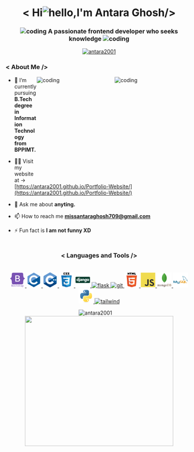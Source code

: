 
<h1 align="center">< Hi<img width="50px" alt="hello" src="https://media2.giphy.com/media/LY8yDak6Tngb6FfPrt/200w.gif?cid=82a1493b7aw16lz1csb2mylpmwz3csvmtiat0mz81v1vourx&rid=200w.gif&ct=g"/>,I'm Antara Ghosh/></h1>

<h3 align="center"><img   alt="coding"  width="30px" height="30px"  src="https://c.tenor.com/UVmG9eKZDpIAAAAM/dog-keyboard.gif"/> A passionate frontend developer who seeks knowledge <img   alt="coding"  width="30px" height="30px"  src="https://c.tenor.com/UVmG9eKZDpIAAAAM/dog-keyboard.gif"/> <br> </h3>
  
<p align="center"> <a target="_blank" rel="noopener noreferrer" href="https://camo.githubusercontent.com/2a958880843d63c627ca663b34c3b099b5e8112dcb2761f242a12994db9ff106/68747470733a2f2f6b6f6d617265762e636f6d2f67687076632f3f757365726e616d653d6e616e647962697368616c3233266c6162656c3d50726f66696c65253230766965777326636f6c6f723d306537356236267374796c653d666c6174"><img src="https://camo.githubusercontent.com/2a958880843d63c627ca663b34c3b099b5e8112dcb2761f242a12994db9ff106/68747470733a2f2f6b6f6d617265762e636f6d2f67687076632f3f757365726e616d653d6e616e647962697368616c3233266c6162656c3d50726f66696c65253230766965777326636f6c6f723d306537356236267374796c653d666c6174" alt="antara2001" data-canonical-src="https://komarev.com/ghpvc/?username=antara2001&amp;label=Profile%20views&amp;color=0e75b6&amp;style=flat" style="max-width:100%;"></a> </p>

<h3 align="left">< About Me /><br></h3>

<img align="right"  alt="coding"  width="210px" height="270px"  src="https://c.tenor.com/_DOBjnGspYAAAAAM/code-coding.gif"/>
<img align="right"  alt="coding"  width="210px" height="270px"  src="https://c.tenor.com/58DNSt-Lvw0AAAAM/corgi-computer.gif"/>

- 🔭 I’m currently pursuing **B.Tech degree in Information Technology from BPPIMT.**

- 👨‍💻 Visit my website at → [https://antara2001.github.io/Portfolio-Website/](https://antara2001.github.io/Portfolio-Website/)

- 💬 Ask me about **anyting.**

- 📫 How to reach me **missantaraghosh709@gmail.com**

- ⚡ Fun fact is **I am not funny XD**


<h3 align="center"><br>< Languages and Tools /> <br>  <br> </h3>
<p align="center"> <a href="https://getbootstrap.com" target="_blank"> <img src="https://raw.githubusercontent.com/devicons/devicon/master/icons/bootstrap/bootstrap-plain-wordmark.svg" alt="bootstrap" width="40" height="40"/> </a> <a href="https://www.cprogramming.com/" target="_blank"> <img src="https://raw.githubusercontent.com/devicons/devicon/master/icons/c/c-original.svg" alt="c" width="40" height="40"/> </a> <a href="https://www.w3schools.com/cpp/" target="_blank"> <img src="https://raw.githubusercontent.com/devicons/devicon/master/icons/cplusplus/cplusplus-original.svg" alt="cplusplus" width="40" height="40"/> </a> <a href="https://www.w3schools.com/css/" target="_blank"> <img src="https://raw.githubusercontent.com/devicons/devicon/master/icons/css3/css3-original-wordmark.svg" alt="css3" width="40" height="40"/> </a> <a href="https://www.djangoproject.com/" target="_blank"> <img src="https://raw.githubusercontent.com/devicons/devicon/master/icons/django/django-original.svg" alt="django" width="40" height="40"/> </a> <a href="https://flask.palletsprojects.com/" target="_blank"> <img src="https://www.vectorlogo.zone/logos/pocoo_flask/pocoo_flask-icon.svg" alt="flask" width="40" height="40"/> </a> <a href="https://git-scm.com/" target="_blank"> <img src="https://www.vectorlogo.zone/logos/git-scm/git-scm-icon.svg" alt="git" width="40" height="40"/> </a> <a href="https://www.w3.org/html/" target="_blank"> <img src="https://raw.githubusercontent.com/devicons/devicon/master/icons/html5/html5-original-wordmark.svg" alt="html5" width="40" height="40"/> </a> <a href="https://developer.mozilla.org/en-US/docs/Web/JavaScript" target="_blank"> <img src="https://raw.githubusercontent.com/devicons/devicon/master/icons/javascript/javascript-original.svg" alt="javascript" width="40" height="40"/> </a> <a href="https://www.mongodb.com/" target="_blank"> <img src="https://raw.githubusercontent.com/devicons/devicon/master/icons/mongodb/mongodb-original-wordmark.svg" alt="mongodb" width="40" height="40"/> </a> <a href="https://www.mysql.com/" target="_blank"> <img src="https://raw.githubusercontent.com/devicons/devicon/master/icons/mysql/mysql-original-wordmark.svg" alt="mysql" width="40" height="40"/> </a> <a href="https://www.python.org" target="_blank"> <img src="https://raw.githubusercontent.com/devicons/devicon/master/icons/python/python-original.svg" alt="python" width="40" height="40"/> </a> <a href="https://tailwindcss.com/" target="_blank"> <img src="https://www.vectorlogo.zone/logos/tailwindcss/tailwindcss-icon.svg" alt="tailwind" width="40" height="40"/> </a> </p>



<p align="center">&nbsp;<img  width="400px"  height="350px"  src="https://github-readme-stats.vercel.app/api?username=antara2001&amp;show_icons=true&amp;theme=radical&amp;title_color=fff&amp;icon_color=79ff97&amp;text_color=9f9f9f&amp;bg_color=151515" style="max-width:100%;" alt="antara2001" /> &nbsp; &nbsp; &nbsp; <img  width="400px" height="350px"  src="https://github-readme-streak-stats.herokuapp.com/?user=antara2001&amp;show_icons=true&amp;theme=radical&amp;title_color=fff&amp;icon_color=79ff97&amp;text_color=9f9f9f&amp;bg_color=151515" style="max-width:100%;" /></p>

